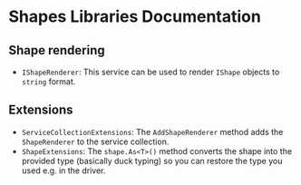 ﻿# Shapes Libraries Documentation



## Shape rendering

- `IShapeRenderer`: This service can be used to render `IShape` objects to `string` format.

## Extensions

- `ServiceCollectionExtensions`: The `AddShapeRenderer` method adds the `ShapeRenderer` to the service collection.
- `ShapeExtensions`: The `shape.As<T>()` method converts the shape into the provided type (basically duck typing) so you can restore the type you used e.g. in the driver.

